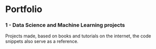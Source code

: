 # Portfolio

 
<h3>1 - Data Science and Machine Learning projects</h3>
<p>Projects made, based on books and tutorials on the internet, the code snippets also serve as a reference.</p>


